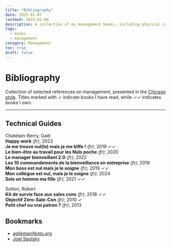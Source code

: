 ```yaml
---
title: "Bibliography"
date: 2025-01-07
lastmod: 2025-01-08
description: A collection of my management books, including physical copies, local PDFs, online resources, and other formats, to document and explore various aspects of management.
tags:
  - books
  - management
category: Management
toc: true
draft: false
---
```

# Bibliography
Collection of selected references on management, presented in the [Chicago style](/codex/chicago-style). Titles marked with ✓ indicate books I have read, while ✓✓ indicates books I own.

---

## Technical Guides


Chatelain-Berry, Gaël\
**Happy work** _(fr)_; 2023\
**Je me trouve nul(le) mais je me kiffe !** _(fr)_; 2019 ✓✓\
**Le bien-être au travail pour les Nuls poche** _(fr)_; 2020\
**Le manager bienveillant 2.0** _(fr)_; 2022\
**Les 10 commandements de la bienveillance en entreprise** _(fr)_; 2019\
**Mon boss est nul mais je le soigne** _(fr)_; 2019 ✓✓\
**Mon collègue est nul, mais je le soigne** _(fr)_; 2024\
**Sois un homme ma fille** _(fr)_; 2021 ✓✓

Sutton, Robert\
**Kit de survie face aux sales cons** _(fr)_; 2018 ✓✓\
**Objectif Zéro-Sale-Con** _(fr)_; 2010 ✓\
**Petit chef ou vrai patron ?** _(fr)_; 2013


## Bookmarks
- [agilemanifesto.org](https://agilemanifesto.org)
- [Joel Spolsky](https://www.joelonsoftware.com)